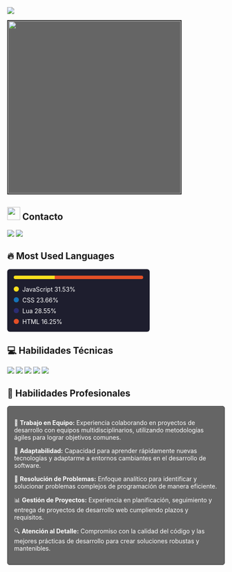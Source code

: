 <div align="left">
  <img src="https://readme-typing-svg.herokuapp.com/?lines=Bienvenido+a+mi+Github;Soy+sanncheez&font=Fira%20Code&center=false&width=380&height=50&duration=4000&pause=1000&color=3498db">
</div>

<p align="left">
  <img src="https://cdn.discordapp.com/attachments/963491126172586117/1362050154642804776/Perfil_Dc.png?ex=6800fb8e&is=67ffaa0e&hm=9798e45a501b91f474c3c142b57b92a9a1cc3be31f060b0cec637b5ff39f5a8d&" width="400" style="border: 2px solid #333; background-color: rgba(0,0,0,0.6);">
</p>

## <img src="https://media.giphy.com/media/iY8CRBdQXODJSCERIr/giphy.gif" width="30"> Contacto

<p align="left">
  <a href="mailto:sanncheezdev@gmail.com"><img src="https://img.shields.io/badge/Email-sanncheezdev@gmail.com-3498db?style=for-the-badge&logo=gmail&logoColor=white&labelColor=333333"></a>
  <a href="https://discord.com/users/sanncheez"><img src="https://img.shields.io/badge/Discord-sanncheez-3498db?style=for-the-badge&logo=discord&logoColor=white&labelColor=333333"></a>
</p>

## 🔥 Most Used Languages

<div align="left" style="background-color: #1e1e2e; padding: 15px; border-radius: 6px; width: 300px;">
  <div style="background: linear-gradient(to right, #F7DF1E 31.53%, #1572B6 23.66%, #2C2D72 28.55%, #E34F26 16.25%); height: 8px; border-radius: 4px; margin-bottom: 15px;"></div>
  
  <div style="display: flex; align-items: center; margin-bottom: 8px;">
    <span style="background-color: #F7DF1E; width: 12px; height: 12px; border-radius: 50%; display: inline-block;"></span>
    <span style="color: white; margin-left: 8px; font-size: 14px;">JavaScript 31.53%</span>
  </div>
  
  <div style="display: flex; align-items: center; margin-bottom: 8px;">
    <span style="background-color: #1572B6; width: 12px; height: 12px; border-radius: 50%; display: inline-block;"></span>
    <span style="color: white; margin-left: 8px; font-size: 14px;">CSS 23.66%</span>
  </div>
  
  <div style="display: flex; align-items: center; margin-bottom: 8px;">
    <span style="background-color: #2C2D72; width: 12px; height: 12px; border-radius: 50%; display: inline-block;"></span>
    <span style="color: white; margin-left: 8px; font-size: 14px;">Lua 28.55%</span>
  </div>
  
  <div style="display: flex; align-items: center;">
    <span style="background-color: #E34F26; width: 12px; height: 12px; border-radius: 50%; display: inline-block;"></span>
    <span style="color: white; margin-left: 8px; font-size: 14px;">HTML 16.25%</span>
  </div>
</div>

## 💻 Habilidades Técnicas

<p align="left">
  <img src="https://img.shields.io/badge/HTML5-E34F26?style=for-the-badge&logo=html5&logoColor=white&labelColor=333333" />
  <img src="https://img.shields.io/badge/CSS3-1572B6?style=for-the-badge&logo=css3&logoColor=white&labelColor=333333" />
  <img src="https://img.shields.io/badge/JavaScript-F7DF1E?style=for-the-badge&logo=javascript&logoColor=black&labelColor=333333" />
  <img src="https://img.shields.io/badge/Vue.js-4FC08D?style=for-the-badge&logo=vue.js&logoColor=white&labelColor=333333" />
  <img src="https://img.shields.io/badge/Lua-2C2D72?style=for-the-badge&logo=lua&logoColor=white&labelColor=333333" />
</p>

## 🤝 Habilidades Profesionales

<div align="left" style="background-color: rgba(0,0,0,0.6); border: 1px solid #333; padding: 15px; display: inline-block; border-radius: 5px; color: white; max-width: 600px;">
  <p>💼 <strong>Trabajo en Equipo:</strong> Experiencia colaborando en proyectos de desarrollo con equipos multidisciplinarios, utilizando metodologías ágiles para lograr objetivos comunes.</p>
  
  <p>🔄 <strong>Adaptabilidad:</strong> Capacidad para aprender rápidamente nuevas tecnologías y adaptarme a entornos cambiantes en el desarrollo de software.</p>
  
  <p>🎯 <strong>Resolución de Problemas:</strong> Enfoque analítico para identificar y solucionar problemas complejos de programación de manera eficiente.</p>
  
  <p>📊 <strong>Gestión de Proyectos:</strong> Experiencia en planificación, seguimiento y entrega de proyectos de desarrollo web cumpliendo plazos y requisitos.</p>
  
  <p>🔍 <strong>Atención al Detalle:</strong> Compromiso con la calidad del código y las mejores prácticas de desarrollo para crear soluciones robustas y mantenibles.</p>
</div>

